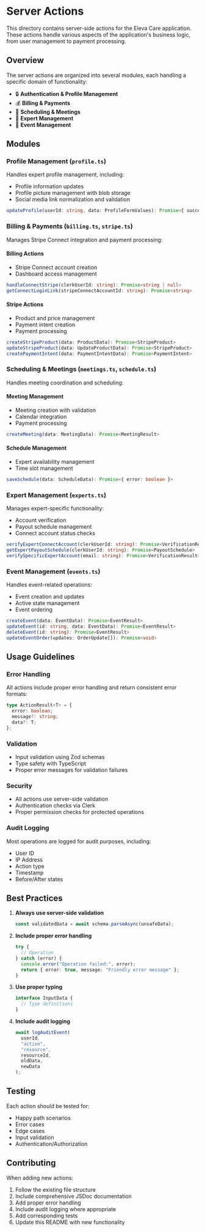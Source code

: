 # Server Actions

This directory contains server-side actions for the Eleva Care application. These actions handle various aspects of the application's business logic, from user management to payment processing.

## Overview

The server actions are organized into several modules, each handling a specific domain of functionality:

- 🔒 **Authentication & Profile Management**
- 💰 **Billing & Payments**
- 📅 **Scheduling & Meetings**
- 👥 **Expert Management**
- 📝 **Event Management**

## Modules

### Profile Management (`profile.ts`)

Handles expert profile management, including:

- Profile information updates
- Profile picture management with blob storage
- Social media link normalization and validation

```typescript
updateProfile(userId: string, data: ProfileFormValues): Promise<{ success: boolean } | { error: string }>
```

### Billing & Payments (`billing.ts`, `stripe.ts`)

Manages Stripe Connect integration and payment processing:

#### Billing Actions

- Stripe Connect account creation
- Dashboard access management

```typescript
handleConnectStripe(clerkUserId: string): Promise<string | null>
getConnectLoginLink(stripeConnectAccountId: string): Promise<string>
```

#### Stripe Actions

- Product and price management
- Payment intent creation
- Payment processing

```typescript
createStripeProduct(data: ProductData): Promise<StripeProduct>
updateStripeProduct(data: UpdateProductData): Promise<StripeProduct>
createPaymentIntent(data: PaymentIntentData): Promise<PaymentIntent>
```

### Scheduling & Meetings (`meetings.ts`, `schedule.ts`)

Handles meeting coordination and scheduling:

#### Meeting Management

- Meeting creation with validation
- Calendar integration
- Payment processing

```typescript
createMeeting(data: MeetingData): Promise<MeetingResult>
```

#### Schedule Management

- Expert availability management
- Time slot management

```typescript
saveSchedule(data: ScheduleData): Promise<{ error: boolean }>
```

### Expert Management (`experts.ts`)

Manages expert-specific functionality:

- Account verification
- Payout schedule management
- Connect account status checks

```typescript
verifyExpertConnectAccount(clerkUserId: string): Promise<VerificationResult>
getExpertPayoutSchedule(clerkUserId: string): Promise<PayoutSchedule>
verifySpecificExpertAccount(email: string): Promise<VerificationResult>
```

### Event Management (`events.ts`)

Handles event-related operations:

- Event creation and updates
- Active state management
- Event ordering

```typescript
createEvent(data: EventData): Promise<EventResult>
updateEvent(id: string, data: EventData): Promise<EventResult>
deleteEvent(id: string): Promise<EventResult>
updateEventOrder(updates: OrderUpdate[]): Promise<void>
```

## Usage Guidelines

### Error Handling

All actions include proper error handling and return consistent error formats:

```typescript
type ActionResult<T> = {
  error: boolean;
  message?: string;
  data?: T;
};
```

### Validation

- Input validation using Zod schemas
- Type safety with TypeScript
- Proper error messages for validation failures

### Security

- All actions use server-side validation
- Authentication checks via Clerk
- Proper permission checks for protected operations

### Audit Logging

Most operations are logged for audit purposes, including:

- User ID
- IP Address
- Action type
- Timestamp
- Before/After states

## Best Practices

1. **Always use server-side validation**

   ```typescript
   const validatedData = await schema.parseAsync(unsafeData);
   ```

2. **Include proper error handling**

   ```typescript
   try {
     // Operation
   } catch (error) {
     console.error("Operation failed:", error);
     return { error: true, message: "Friendly error message" };
   }
   ```

3. **Use proper typing**

   ```typescript
   interface InputData {
     // Type definitions
   }
   ```

4. **Include audit logging**

   ```typescript
   await logAuditEvent(
     userId,
     "action",
     "resource",
     resourceId,
     oldData,
     newData
   );
   ```

## Testing

Each action should be tested for:

- Happy path scenarios
- Error cases
- Edge cases
- Input validation
- Authentication/Authorization

## Contributing

When adding new actions:

1. Follow the existing file structure
2. Include comprehensive JSDoc documentation
3. Add proper error handling
4. Include audit logging where appropriate
5. Add corresponding tests
6. Update this README with new functionality
